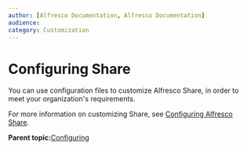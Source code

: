 ```yaml
---
author: [Alfresco Documentation, Alfresco Documentation]
audience: 
category: Customization
---
```


# Configuring Share

You can use configuration files to customize Alfresco Share, in order to meet your organization's requirements.

For more information on customizing Share, see [Configuring Alfresco Share](share-configuring-intro.md).

**Parent topic:**[Configuring](../concepts/ch-configuration.md)

